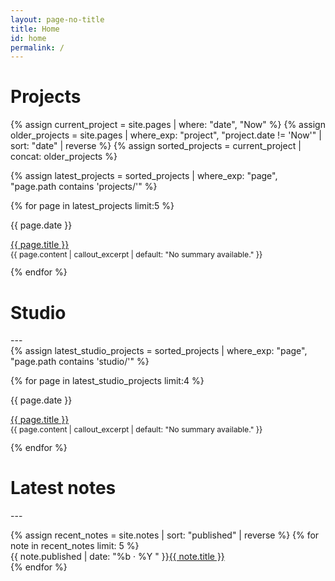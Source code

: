 ```yaml
---
layout: page-no-title
title: Home
id: home
permalink: /
---
```


<h1>Projects</h1>

<div>
  {% assign current_project = site.pages | where: "date", "Now" %}
  {% assign older_projects = site.pages | where_exp: "project", "project.date != 'Now'" | sort: "date" | reverse %}
  {% assign sorted_projects = current_project | concat: older_projects %}
  
  {% assign latest_projects = sorted_projects | where_exp: "page", "page.path contains 'projects/'" %}

  {% for page in latest_projects limit:5 %}
    <div>
      <flex class="align-baseline">
        <div class="label muted">
          <p>{{ page.date }}</p>
        </div>
        <div class="bb">
          <a class="internal-link" href="{{ site.baseurl }}{{ page.url }}">{{ page.title }}</a>
          <p style="margin-top: 0; font-size: 0.875em" class="subtext">
            {{ page.content | callout_excerpt | default: "No summary available." }}
          </p>
        </div>
      </flex>
    </div>
  {% endfor %}
</div>

<h1>Studio</h1>
---
<div>
  {% assign latest_studio_projects = sorted_projects | where_exp: "page", "page.path contains 'studio/'" %}

  {% for page in latest_studio_projects limit:4 %}
    <div>
      <flex class="align-baseline">
        <div class="label muted">
          <p>{{ page.date }}</p>
        </div>
        <div class="bb">
          <a class="internal-link" href="{{ site.baseurl }}{{ page.url }}">{{ page.title }}</a>
          <p style="margin-top: 0; font-size: 0.875em" class="subtext">
            {{ page.content | callout_excerpt | default: "No summary available." }}
          </p>
        </div>
      </flex>
    </div>
  {% endfor %}
</div>


<h1>Latest notes</h1>
---
<!-- <ul style="list-style-type: none; padding-left: 0em;">
  {% assign recent_notes = site.notes | sort: "last_modified_at_timestamp" | reverse %}
  {% for note in recent_notes limit: 5 %}
    <li>
      <span style="display: inline-block" class ="label muted">{{ note.last_modified_at | date: "%b · %Y " }}</span><a class="internal-link" href="{{ site.baseurl }}{{ note.url }}">{{ note.title }}</a>
    </li>
  {% endfor %}
</ul> -->
<ul style="list-style-type: none; padding-left: 0em;">
  {% assign recent_notes = site.notes | sort: "published" | reverse %}
  {% for note in recent_notes limit: 5 %}
    <li>
      <span style="display: inline-block" class ="label muted">{{ note.published | date: "%b · %Y " }}</span><a class="internal-link" href="{{ site.baseurl }}{{ note.url }}">{{ note.title }}</a>
    </li>
  {% endfor %}
</ul>

